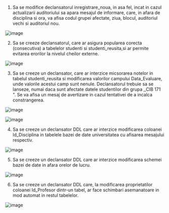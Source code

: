 1. Sa se modifice declansatorul inregistrare_noua, in asa fel, incat in cazul actualizarii auditoriului sa apara mesajul de informare, care, in afara de disciplina si ora, va afisa codul grupei afectate, ziua, blocul, auditoriul vechi si auditoriul nou.

![image](https://user-images.githubusercontent.com/33174692/50052530-33c23600-012e-11e9-8cef-1408eeb9c887.png)

2. Sa se creeze declansatorul, care ar asigura popularea corecta (consecutiva) a tabelelor studenti si studenti_reusita,si ar permite evitarea erorilor la nivelul cheilor externe.

![image](https://user-images.githubusercontent.com/33174692/50052659-33c33580-0130-11e9-9aad-f168845e10f5.png)

3. Sa se creeze un declansator, care ar interzice micsorarea notelor in tabelul studenti_reusita si modificarea valorilor campului Data_Evaluare, unde valorile acestui camp sunt nenule. Declansatorul trebuie sa se lanseze, numai daca sunt afectate datele studentilor din grupa ,,CIB 171 ". Se va afisa un mesaj de avertizare in cazul tentativei de a incalca constrangerea.

![image](https://user-images.githubusercontent.com/33174692/50053050-e0a0b100-0136-11e9-849a-84cf7d01c780.png)

![image](https://user-images.githubusercontent.com/33174692/50053046-d1216800-0136-11e9-8be7-5693dd560f6e.png)

4. Sa se creeze un declansator DDL care ar interzice modificarea coloanei ld_Disciplina in tabelele bazei de date universitatea cu afisarea mesajului respectiv.

![image](https://user-images.githubusercontent.com/33174692/50053218-b13f7380-0139-11e9-9881-773a4511916a.png)

5. Sa se creeze un declansator DDL care ar interzice modificarea schemei bazei de date in afara orelor de lucru.

![image](https://user-images.githubusercontent.com/33174692/50053329-f795d200-013b-11e9-98fb-1aa764b6c140.png)

6. Sa se creeze un declansator DDL care, la modificarea proprietatilor coloanei ld_Profesor dintr-un tabel, ar face schimbari asemanatoare in mod automat in restul tabelelor.

![image](https://user-images.githubusercontent.com/33174692/50053354-71c65680-013c-11e9-9456-5cc8390a4417.png)


